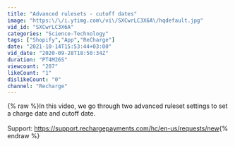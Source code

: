 ```yaml
---
title: "Advanced rulesets - cutoff dates"
image: "https:\/\/i.ytimg.com\/vi\/SXCwrLC3X6A\/hqdefault.jpg"
vid_id: "SXCwrLC3X6A"
categories: "Science-Technology"
tags: ["Shopify","App","ReCharge"]
date: "2021-10-14T15:53:44+03:00"
vid_date: "2020-09-28T18:50:34Z"
duration: "PT4M26S"
viewcount: "207"
likeCount: "1"
dislikeCount: "0"
channel: "Recharge"
---
```

{% raw %}In this video, we go through two advanced ruleset settings to set a charge date and cutoff date.<br /><br />Support: <a rel="nofollow" target="blank" href="https://support.rechargepayments.com/hc/en-us/requests/new">https://support.rechargepayments.com/hc/en-us/requests/new</a>{% endraw %}
